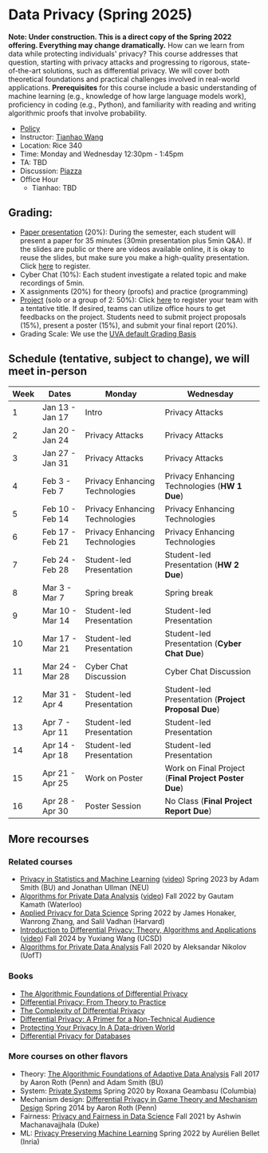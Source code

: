 
# Data Privacy (Spring 2025)

**Note: Under construction. This is a direct copy of the Spring 2022 offering. Everything may change dramatically.** 
How can we learn from data while protecting individuals' privacy? This course addresses that question, starting with privacy attacks and progressing to rigorous, state-of-the-art solutions, such as differential privacy. We will cover both theoretical foundations and practical challenges involved in real-world applications. **Prerequisites** for this course include a basic understanding of machine learning (e.g., knowledge of how large language models work), proficiency in coding (e.g., Python), and familiarity with reading and writing algorithmic proofs that involve probability.


- [Policy](policy.md)
- Instructor: [Tianhao Wang](https://tianhao.wang)
- Location: Rice 340
- Time: Monday and Wednesday 12:30pm - 1:45pm
- TA: TBD
- Discussion: [Piazza](https://piazza.com/virginia/spring2025/cs6501)
- Office Hour
  - Tianhao: TBD




## Grading: 
- [Paper presentation](papers.md) (20%): During the semester, each student will present a paper for 35 minutes (30min presentation plus 5min Q&A).  If the slides are public or there are videos available online, it is okay to reuse the slides, but make sure you make a high-quality presentation.  Click [here](https://docs.google.com/spreadsheets/d/1nMqxXDpUag_fidQJ4PgdoQFk1fZxkMlKFhXkmigGNd4/edit?usp=sharing) to register.
- Cyber Chat (10%): Each student investigate a related topic and make recordings of 5min.
- X assignments (20%) for theory (proofs) and practice (programming)
- [Project](project.md) (solo or a group of 2: 50%): Click [here](https://docs.google.com/spreadsheets/d/1wXxl8X76yts2WaMT8zlAf-Cl8mwj8l64WlhGF9TECfg/edit?usp=sharing) to register your team with a tentative title.  If desired, teams can utilize office hours to get feedbacks on the project.  Students need to submit project proposals (15%), present a poster (15%), and submit your final report (20%).
- Grading Scale: We use the [UVA default Grading Basis](https://virginia.service-now.com/its?id=itsweb_kb_article&sys_id=1153c16fdba41f444f32fb671d961934)




## Schedule (tentative, subject to change), we will meet in-person 
| Week | Dates           | Monday                         | Wednesday                                            |
| ---- | --------------- | ------------------------------ | ---------------------------------------------------- |
| 1    | Jan 13 - Jan 17 | Intro                          | Privacy Attacks                                      |
| 2    | Jan 20 - Jan 24 | Privacy Attacks                | Privacy Attacks                                      |
| 3    | Jan 27 - Jan 31 | Privacy Attacks                | Privacy Attacks                                      |
| 4    | Feb 3 - Feb 7   | Privacy Enhancing Technologies | Privacy Enhancing Technologies (**HW 1 Due**)            |
| 5    | Feb 10 - Feb 14 | Privacy Enhancing Technologies | Privacy Enhancing Technologies                       |
| 6    | Feb 17 - Feb 21 | Privacy Enhancing Technologies | Privacy Enhancing Technologies                       |
| 7    | Feb 24 - Feb 28 | Student-led Presentation       | Student-led Presentation (**HW 2 Due**)                  |
| 8    | Mar 3 - Mar 7   | Spring break                   | Spring break                                         |
| 9    | Mar 10 - Mar 14 | Student-led Presentation       | Student-led Presentation                             |
| 10   | Mar 17 - Mar 21 | Student-led Presentation       | Student-led Presentation (**Cyber Chat Due**)            |
| 11   | Mar 24 - Mar 28 | Cyber Chat Discussion          | Cyber Chat Discussion                                |
| 12   | Mar 31 - Apr 4  | Student-led Presentation       | Student-led Presentation (**Project Proposal Due**)      |
| 13   | Apr 7 - Apr 11  | Student-led Presentation       | Student-led Presentation                             |
| 14   | Apr 14 - Apr 18 | Student-led Presentation       | Student-led Presentation                             |
| 15   | Apr 21 - Apr 25 | Work on Poster                 | Work on Final Project (**Final Project Poster Due**) |
| 16   | Apr 28 - Apr 30 | Poster Session                 | No Class (**Final Project Report Due**)              |






## More recourses
### Related courses
- [Privacy in Statistics and Machine Learning](https://dpcourse.github.io/) ([video](https://drive.google.com/drive/folders/1Ds5KlyWrX93DeiQWrFLpBS0Zsk104bnd?usp=sharing)) Spring 2023 by Adam Smith (BU) and Jonathan Ullman (NEU) 
- [Algorithms for Private Data Analysis](http://www.gautamkamath.com/CS860-fa2022.html) ([video](https://www.youtube.com/playlist?list=PLmd_zeMNzSvRRNpoEWkVo6QY_6rR3SHjp)) Fall 2022 by Gautam Kamath (Waterloo) 
- [Applied Privacy for Data Science](https://opendp.github.io/cs208/) Spring 2022 by James Honaker, Wanrong Zhang, and Salil Vadhan (Harvard)
- [Introduction to Differential Privacy: Theory, Algorithms and Applications](https://cseweb.ucsd.edu/~yuxiangw/classes/DSC291-2024Fall/) ([video](https://www.youtube.com/watch?v=OzjmWObjgzg)) Fall 2024 by Yuxiang Wang (UCSD)
- [Algorithms for Private Data Analysis](http://www.cs.toronto.edu/~anikolov/CSC2412F20/CSC2412.html) Fall 2020 by Aleksandar Nikolov (UofT)


### Books
- [The Algorithmic Foundations of Differential Privacy](https://www.cis.upenn.edu/~aaroth/Papers/privacybook.pdf)
- [Differential Privacy: From Theory to Practice](https://www.morganclaypool.com/doi/pdf/10.2200/S00735ED1V01Y201609SPT018)
- [The Complexity of Differential Privacy](https://privacytools.seas.harvard.edu/files/privacytools/files/complexityprivacy_1_01.pdf)
- [Differential Privacy: A Primer for a Non-Technical Audience](https://salil.seas.harvard.edu/files/salil/files/differential_privacy_primer_nontechnical_audience.pdf)
- [Protecting Your Privacy In A Data-driven World](https://www.clairemckaybowen.com/book)
- [Differential Privacy for Databases](https://dpfordb.github.io/)


### More courses on other flavors
- Theory: [The Algorithmic Foundations of Adaptive Data Analysis](https://adaptivedataanalysis.com/lecture-schedule-and-notes/) Fall 2017 by Aaron Roth (Penn) and Adam Smith (BU) 
- System: [Private Systems](https://systems.cs.columbia.edu/private-systems-class/) Spring 2020 by Roxana Geambasu (Columbia) 
- Mechanism design: [Differential Privacy in Game Theory and Mechanism Design](https://www.cis.upenn.edu/~aaroth/courses/gametheoryprivacyS14.html) Spring 2014 by Aaron Roth (Penn) 
- Fairness: [Privacy and Fairness in Data Science](https://sites.duke.edu/cs590f21privacyfairness/schedule/) Fall 2021 by Ashwin Machanavajjhala (Duke)
- ML: [Privacy Preserving Machine Learning](http://researchers.lille.inria.fr/abellet/teaching/private_machine_learning_course.html) Spring 2022 by Aurélien Bellet (Inria) 
